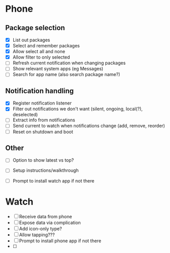 # Phone

## Package selection
- [x] List out packages
- [x] Select and remember packages
- [x] Allow select all and none
- [x] Allow filter to only selected
- [ ] Refresh current notification when changing packages
- [ ] Show relevant system apps (eg Messages)
- [ ] Search for app name (also search package name?)

## Notification handling
- [x] Register notification listener
- [x] Filter out notifications we don't want (silent, ongoing, local(?), deselected)
- [ ] Extract info from notifications
- [ ] Send current to watch when notifications change (add, remove, reorder)
- [ ] Reset on shutdown and boot

## Other
- [ ] Option to show latest vs top?
- [ ] Setup instructions/walkthrough
- [ ] Prompt to install watch app if not there


# Watch

- [ ] Receive data from phone
- [ ] Expose data via complication
- [ ] Add icon-only type?
- [ ] Allow tapping???
- [ ] Prompt to install phone app if not there
- [ ] 
